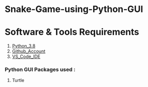 # Snake-Game-using-Python-GUI

# Software & Tools Requirements
1. [Python_3.8](https://www.python.org/)
2. [Github_Account](https://github.com/)
3. [VS_Code_IDE](https://code.visualstudio.com/)


### Python GUI Packages used :
1. Turtle